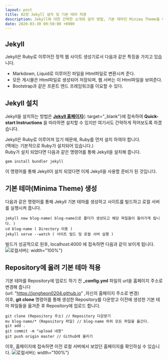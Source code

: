 ```yaml
---
layout: post
title: 02장 Jekyll 설치 및 기본 테마 적용 
description: Jekyll에 대한 간략한 소개와 설치 방법, 기본 테마인 Minima Theme을 이용하여 테마를 적용하는 방법에 대해서 소개. 
date: 2020-03-30 09:50:00 +0900
---
```


## Jekyll 

Jekyll은 Ruby로 이루어진 정적 웹 사이트 생성기로서 다음과 같은 특징을 가지고 있습니다.
* Markdown, Liquid로 이루어진 파일을 Html파일로 변환시켜 준다.
* 모든 게시물은 Html파일로 생성되어 저장되며, 웹 서버는 이 Html파일을 보여준다.
* Bootstrap과 같은 프론트 엔드 프레임워크를 이요할 수 있다. 

## Jekyll 설치

Jekyll을 설치하는 방법은 [__Jekyll 홈페이지__](https://jekyllrb.com/){: target="\_blank"}에 접속하여 __Quick-start Instructions__ 을 따라하면 설치할 수 있지만 여기서도 간략하게 적어보도록 하겠습니다. 

Jekyll은 Ruby로 이루어져 있기 때문에, Ruby를 먼저 설치 하여야 합니다.
<br>(맥에는 기본적으로 Ruby가 설치되어 있습니다.)
<br>Ruby가 설치 되었다면 다음과 같은 명령어를 통해 Jekyll을 설치해 줍니다.
```
gem install bundler jekyll
```
이 명령어를 통해 Jekyll이 설치 되었다면 이제 Jekyll을 사용할 준비가 된 것입니다.

## 기본 테마(Minima Theme) 생성

다음과 같은 명령어를 통해 Jekyll 기본 테마를 생성하고 사이트를 빌드하고 로컬 서버를 실행시켜 줍니다.
```
jekyll new blog-name( blog-name으로 폴더가 생성되고 해당 파일들이 들어가게 됩니다. )
cd blog-name ( Directory 이동 )
jekyll serve --watch ( 사이트 빌드 및 로컬 서버 실행 )
```
빌드가 성공적으로 된후, localhost:4000 에 접속하면 다음과 같이 보이게 됩니다.
![로컬서버](https://user-images.githubusercontent.com/17156386/77867582-cda1e980-7272-11ea-8ad8-ba184490b489.png){: width="100%"}

## Repository에 올려 기본 테마 적용

기본 테마를 Repository에 업로드 하기 전 __\_config.yml__ 파일의 url을 홈페이지 주소로 변경해 줍니다 
<br>(url: "https://jongheon0204.github.io" ,자신의 홈페이지 주소로 변경)
<br>이후, __git clone__ 명령어를 통해 생성한 Repository를 다운받고 이전에 생성한 기본 테마 파일들을 옮겨준 후 Repository에 업로드 합니다.
```
git clone (Repository 주소) // Repository 다운받기
mv blog-name/* (Repository 파일) // blog-name 하위 모든 파일을 옮긴다.
git add .
git commit -m "upload 내용"
git push origin master // Github에 올리기
```
이후, 홈페이지에 접속하면 이전 로컬 서버에서 보았던 홈페이지를 확인하실 수 있습니다.
![로컬서버](https://user-images.githubusercontent.com/17156386/77867582-cda1e980-7272-11ea-8ad8-ba184490b489.png){: width="100%"}

